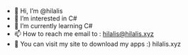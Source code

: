 - 👋 Hi, I’m @hilalis
- 👀 I’m interested in C#
- 🌱 I’m currently learning C#
- 📫 How to reach me email to : hilalis@hilalis.xyz
- 👀 You can visit my site to download my apps :) hilalis.xyz
<!---
hilalis/hilalis is a ✨ special ✨ repository because its `README.md` (this file) appears on your GitHub profile.
You can click the Preview link to take a look at your changes.
--->

